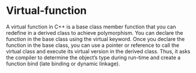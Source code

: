 # Virtual-function
A virtual function in C++ is a base class member function that you can redefine in a derived class to achieve polymorphism. 
You can declare the function in the base class using the virtual keyword. 
Once you declare the function in the base class, you can use a pointer or reference to call the virtual class and execute its virtual version in the derived class.
Thus, it asks the compiler to determine the object’s type during run-time and create a function bind (late binding or dynamic linkage).
